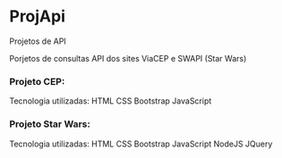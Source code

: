 # ProjApi
Projetos de API

Porjetos de consultas API dos sites ViaCEP e SWAPI (Star Wars)

<h3>Projeto CEP:</h3>
Tecnologia utilizadas:
HTML
CSS
Bootstrap
JavaScript

<h3> Projeto Star Wars:</h3>
Tecnologia utilizadas:
HTML
CSS
Bootstrap
JavaScript
NodeJS
JQuery
